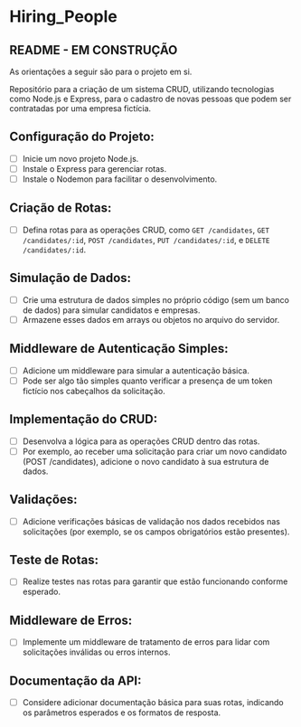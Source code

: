 # Hiring_People
## README - EM CONSTRUÇÃO
As orientações a seguir são para o projeto em si.

Repositório para a criação de um sistema CRUD, utilizando tecnologias como Node.js e Express, para o cadastro de novas pessoas que podem ser contratadas por uma empresa fictícia.

## Configuração do Projeto:
- [ ] Inicie um novo projeto Node.js.
- [ ] Instale o Express para gerenciar rotas.
- [ ] Instale o Nodemon para facilitar o desenvolvimento.

## Criação de Rotas:
- [ ] Defina rotas para as operações CRUD, como `GET /candidates`, `GET /candidates/:id`, `POST /candidates`, `PUT /candidates/:id`, e `DELETE /candidates/:id`.

## Simulação de Dados:
- [ ] Crie uma estrutura de dados simples no próprio código (sem um banco de dados) para simular candidatos e empresas.
- [ ] Armazene esses dados em arrays ou objetos no arquivo do servidor.

## Middleware de Autenticação Simples:
- [ ] Adicione um middleware para simular a autenticação básica.
- [ ] Pode ser algo tão simples quanto verificar a presença de um token fictício nos cabeçalhos da solicitação.

## Implementação do CRUD:
- [ ] Desenvolva a lógica para as operações CRUD dentro das rotas.
- [ ] Por exemplo, ao receber uma solicitação para criar um novo candidato (POST /candidates), adicione o novo candidato à sua estrutura de dados.

## Validações:
- [ ] Adicione verificações básicas de validação nos dados recebidos nas solicitações (por exemplo, se os campos obrigatórios estão presentes).

## Teste de Rotas:
- [ ] Realize testes nas rotas para garantir que estão funcionando conforme esperado.

## Middleware de Erros:
- [ ] Implemente um middleware de tratamento de erros para lidar com solicitações inválidas ou erros internos.

## Documentação da API:
- [ ] Considere adicionar documentação básica para suas rotas, indicando os parâmetros esperados e os formatos de resposta.

